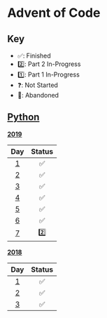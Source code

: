 # Advent of Code

## Key

- ✅: Finished
- 2️⃣: Part 2 In-Progress
- 1️⃣: Part 1 In-Progress
- ❓: Not Started
- 🚫: Abandoned

## [Python](Python)

[**2019**](2019)

|Day|Status|  
|:-:|:-:|
| [1](2019/day_1.py) | ✅|
| [2](2019/day_2.py) | ✅|
| [3](2019/day_3.py) | ✅|
| [4](2019/day_4.py) | ✅|
| [5](2019/day_5.py) | ✅|
| [6](2019/day_6.py) | ✅|
| [7](2019/day_7.py) | 2️⃣|


[**2018**](2018)

|Day|Status|  
|:-:|:-:|
| [1](2018/day_1.py) | ✅|
| [2](2018/day_2.py) | ✅|
| [3](2018/day_3.py) | ✅|